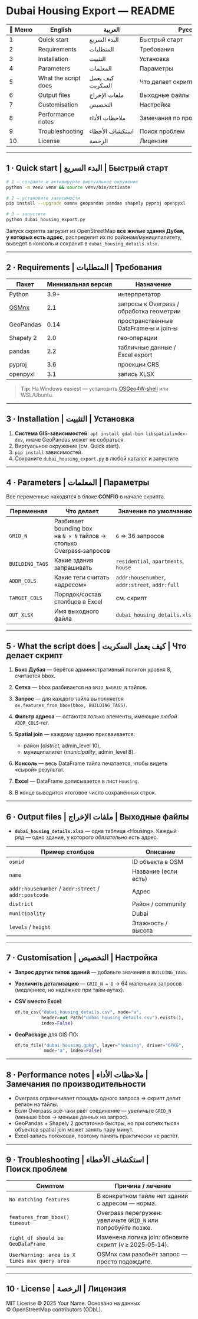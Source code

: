 # Dubai Housing Export — README

| 📑 **Меню** | **English**          | **العربية**      | **Русский**                     |
| ----------- | -------------------- | ---------------- | ------------------------------- |
| 1           | Quick start          | البدء السريع     | Быстрый старт                   |
| 2           | Requirements         | المتطلبات        | Требования                      |
| 3           | Installation         | التثبيت          | Установка                       |
| 4           | Parameters           | المعلمات         | Параметры                       |
| 5           | What the script does | كيف يعمل السكربت | Что делает скрипт               |
| 6           | Output files         | ملفات الإخراج    | Выходные файлы                  |
| 7           | Customisation        | التخصيص          | Настройка                       |
| 8           | Performance notes    | ملاحظات الأداء   | Замечания по производительности |
| 9           | Troubleshooting      | استكشاف الأخطاء  | Поиск проблем                   |
| 10          | License              | الرخصة           | Лицензия                        |

---

## 1 · Quick start | البدء السريع | Быстрый старт

```bash
# 1 — создайте и активируйте виртуальное окружение
python -m venv venv && source venv/bin/activate

# 2 — установите зависимости
pip install --upgrade osmnx geopandas pandas shapely pyproj openpyxl

# 3 — запустите
python dubai_housing_export.py
```

Запуск скрипта загрузит из OpenStreetMap **все жилые здания Дубая, у которых есть адрес**,
распределит их по районам/муниципалитету, выведет в консоль и сохранит в `dubai_housing_details.xlsx`.

---

## 2 · Requirements | المتطلبات | Требования

| Пакет                                     | Минимальная версия | Назначение                               |
| ----------------------------------------- | ------------------ | ---------------------------------------- |
| Python                                    | 3.9+               | интерпретатор                            |
| [OSMnx](https://github.com/gboeing/osmnx) | 2.1                | запросы к Overpass / обработка геометрии |
| GeoPandas                                 | 0.14               | пространственные DataFrame‑ы и join‑ы    |
| Shapely 2                                 | 2.0                | гео‑операции                             |
| pandas                                    | 2.2                | табличные данные / Excel export          |
| pyproj                                    | 3.6                | проекции CRS                             |
| openpyxl                                  | 3.1                | запись XLSX                              |

> **Tip:** На Windows easiest — установить [OSGeo4W‑shell](https://trac.osgeo.org/osgeo4w/) или WSL/Ubuntu.

---

## 3 · Installation | التثبيت | Установка

1. **Система GIS‑зависимостей**: `apt install gdal-bin libspatialindex-dev`, иначе GeoPandas может не собраться.
2. Виртуальное окружение (см. Quick start).
3. `pip install` зависимостей.
4. Сохраните `dubai_housing_export.py` в любой каталог и запустите.

---

## 4 · Parameters | المعلمات | Параметры

Все переменные находятся в блоке **CONFIG** в начале скрипта.

| Переменная      | Что делает                                                           | Значение по умолчанию                          |
| --------------- | -------------------------------------------------------------------- | ---------------------------------------------- |
| `GRID_N`        | Разбивает bounding box на `N × N` тайлов → столько Overpass‑запросов | `6` ⇒ 36 запросов                              |
| `BUILDING_TAGS` | Какие здания запрашивать                                             | `residential`, `apartments`, `house`           |
| `ADDR_COLS`     | Какие теги считать «адресом»                                         | `addr:housenumber`, `addr:street`, `addr:full` |
| `TARGET_COLS`   | Порядок/состав столбцов в Excel                                      | см. скрипт                                     |
| `OUT_XLSX`      | Имя выходного файла                                                  | `dubai_housing_details.xlsx`                   |

---

## 5 · What the script does | كيف يعمل السكربت | Что делает скрипт

1. **Бокс Дубая** — берётся административный полигон уровня 8, считается bbox.
2. **Сетка** — bbox разбивается на `GRID_N×GRID_N` тайлов.
3. **Запрос** — для каждого тайла выполняется `ox.features_from_bbox(bbox, BUILDING_TAGS)`.
4. **Фильтр адреса** — остаются только элементы, имеющие *любой* `ADDR_COLS`‑тег.
5. **Spatial join** — каждому зданию присваивается:

   * район (*district*, admin\_level 10),
   * муниципалитет (*municipality*, admin\_level 8).
6. **Консоль** — весь DataFrame тайла печатается, чтобы видеть «сырой» результат.
7. **Excel** — DataFrame дописывается в лист `Housing`.
8. В конце выводится итоговое число сохранённых строк.

---

## 6 · Output files | ملفات الإخراج | Выходные файлы

* **`dubai_housing_details.xlsx`** — одна таблица «Housing». Каждый ряд —
  одно здание, у которого *обязательно есть* адрес.

| Пример столбцов                                      | Описание             |
| ---------------------------------------------------- | -------------------- |
| `osmid`                                              | ID объекта в OSM     |
| `name`                                               | Название (если есть) |
| `addr:housenumber` / `addr:street` / `addr:postcode` | Адрес                |
| `district`                                           | Район / community    |
| `municipality`                                       | Dubai                |
| `levels` / `height`                                  | Этажность / высота   |

---

## 7 · Customisation | التخصيص | Настройка

* **Запрос других типов зданий** — добавьте значения в `BUILDING_TAGS`.
* **Увеличить детализацию** — `GRID_N = 8` → 64 маленьких запросов (медленнее, но надёжнее при тайм‑аутах).
* **CSV вместо Excel**:

  ```python
  df.to_csv("dubai_housing_details.csv", mode="a",
            header=not Path("dubai_housing_details.csv").exists(),
            index=False)
  ```
* **GeoPackage** для GIS‑ПО:

  ```python
  df.to_file("dubai_housing.gpkg", layer="housing", driver="GPKG",
             mode="a", index=False)
  ```

---

## 8 · Performance notes | ملاحظات الأداء | Замечания по производительности

* Overpass ограничивает площадь одного запроса ⇒ скрипт делит регион на тайлы.
* Если Overpass всё‑таки рвёт соединение — увеличьте `GRID_N` (меньше bbox → меньше данных на запрос).
* GeoPandas + Shapely 2 достаточно быстры, но при сотнях тысяч объектов
  spatial join может занять пару минут.
* Excel‑запись потоковая, поэтому память практически не растёт.

---

## 9 · Troubleshooting | استكشاف الأخطاء | Поиск проблем

| Симптом                                       | Причина / лечение                                             |
| --------------------------------------------- | ------------------------------------------------------------- |
| `No matching features`                        | В конкретном тайле нет зданий с адресом — норма.              |
| `features_from_bbox() timeout`                | Overpass перегружен: увеличьте `GRID_N` или попробуйте позже. |
| `right_df should be GeoDataFrame`             | Изменена логика join: обновите скрипт (v ≥ 2025‑05‑14).       |
| `UserWarning: area is X times max query area` | OSMnx сам разобьёт запрос — просто подождите.                 |

---

## 10 · License | الرخصة | Лицензия

MIT License © 2025 Your Name.
Основано на данных © OpenStreetMap contributors (ODbL).

